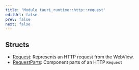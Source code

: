 ```yaml
---
title: 'Module tauri_runtime::http::request'
editUrl: false
prev: false
next: false
---
```




## Structs


- [Request](/2/reference/rust/tauri-runtime/Request): Represents an HTTP request from the WebView.
- [RequestParts](/2/reference/rust/tauri-runtime/RequestParts): Component parts of an HTTP `Request`